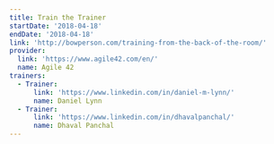```yaml
---
title: Train the Trainer
startDate: '2018-04-18'
endDate: '2018-04-18'
link: 'http://bowperson.com/training-from-the-back-of-the-room/'
provider:
  link: 'https://www.agile42.com/en/'
  name: Agile 42
trainers:
  - Trainer:
      link: 'https://www.linkedin.com/in/daniel-m-lynn/'
      name: Daniel Lynn
  - Trainer:
      link: 'https://www.linkedin.com/in/dhavalpanchal/'
      name: Dhaval Panchal
---
```


